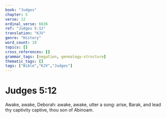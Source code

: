 ```yaml
---
book: "Judges"
chapter: 5
verse: 12
ordinal_verse: 6636
ref: "Judges 5:12"
translation: "KJV"
genre: "History"
word_count: 19
topics: []
cross_references: []
grammar_tags: [negation, genealogy-structure]
thematic_tags: []
tags: ["Bible","KJV","Judges"]
---
```


# Judges 5:12

Awake, awake, Deborah: awake, awake, utter a song: arise, Barak, and lead thy captivity captive, thou son of Abinoam.

